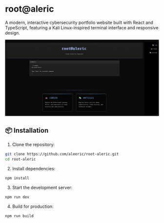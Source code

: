 # root@aleric

A modern, interactive cybersecurity portfolio website built with React and TypeScript, featuring a Kali Linux-inspired terminal interface and responsive design.

![](imgs/home.png)



## 📦 Installation

1. Clone the repository:
```bash
git clone https://github.com/aleeric/root-aleric.git
cd root-aleric
```

2. Install dependencies:
```bash
npm install
```

3. Start the development server:
```bash
npm run dev
```

4. Build for production:
```bash
npm run build
```


